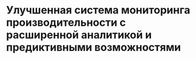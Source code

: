 # Улучшенная система мониторинга производительности с расширенной аналитикой и предиктивными возможностями

